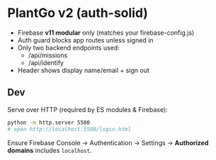 # PlantGo v2 (auth-solid)

- Firebase **v11 modular** only (matches your firebase-config.js)
- Auth guard blocks app routes unless signed in
- Only two backend endpoints used:
  - /api/missions
  - /api/identify
- Header shows display name/email + sign out

## Dev
Serve over HTTP (required by ES modules & Firebase):
```bash
python -m http.server 5500
# open http://localhost:5500/login.html
```

Ensure Firebase Console → Authentication → Settings → **Authorized domains** includes `localhost`.
